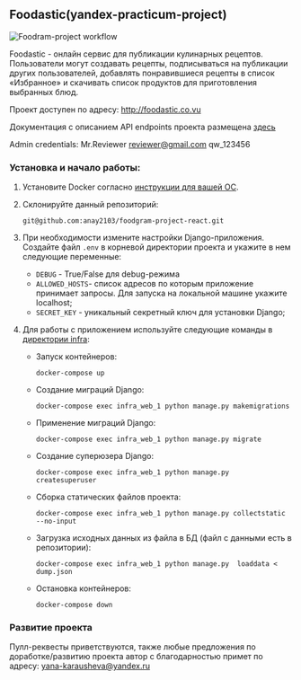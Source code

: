 ## Foodastic(yandex-practicum-project)
![Foodram-project workflow](https://github.com/anay2103/foodgram-project-react/actions/workflows/main.yml/badge.svg)

Foodastic - онлайн сервис для публикации кулинарных рецептов. Пользователи могут создавать рецепты, подписываться на публикации других пользователей, добавлять понравившиеся рецепты в список «Избранное» и скачивать список продуктов для приготовления выбранных блюд.

Проект доступен по адресу: http://foodastic.co.vu

Документация с описанием API endpoints проекта размещена [здесь](http://foodastic.co.vu/api/docs/)

Admin credentials: Mr.Reviewer reviewer@gmail.com qw_123456

### Установка и начало работы:
1. Установите Docker согласно [инструкции для вашей ОС](https://docs.docker.com/engine/install/). 
2. Склонируйте данный репозиторий: 
   ```
   git@github.com:anay2103/foodgram-project-react.git
   ```
3. При необходимости измените настройки Django-приложения.   
  Создайте файл `.env` в корневой директории проекта и укажите в нем следующие переменные:
   * `DEBUG` - True/False для debug-режима
   * `ALLOWED_HOSTS`- список адресов по которым приложение принимает запросы. Для запуска на локальной машине укажите localhost;
   * `SECRET_KEY` - уникальный секретный ключ для установки Django;
  
4. Для работы с приложением используйте следующие команды в [директории infra](infra):
   * Запуск контейнеров: 
     ```
     docker-compose up
     ```
   * Создание миграций Django: 
     ```
     docker-compose exec infra_web_1 python manage.py makemigrations
     ```
   * Применение миграций Django:  
     ```
     docker-compose exec infra_web_1 python manage.py migrate
     ```
   * Создание суперюзера Django: 
     ```
     docker-compose exec infra_web_1 python manage.py createsuperuser
     ```
   * Сборка статических файлов проекта: 
     ```
     docker-compose exec infra_web_1 python manage.py collectstatic --no-input
     ``` 
   * Загрузка исходных данных из файла в БД (файл с данными есть в репозитории): 
     ```
     docker-compose exec infra_web_1 python manage.py  loaddata < dump.json
     ```
   * Остановка контейнеров: 
     ```
     docker-compose down
     ```
### Развитие проекта
Пулл-реквесты приветствуются, также любые предложения по доработке/развитию проекта автор с благодарностью примет по адресу: <yana-karausheva@yandex.ru>
